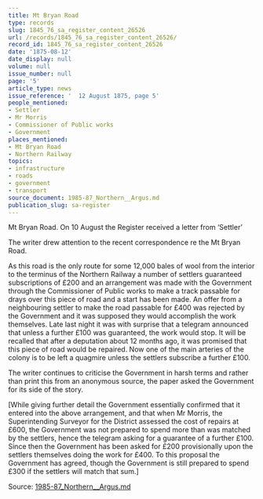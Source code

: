 ```yaml
---
title: Mt Bryan Road
type: records
slug: 1845_76_sa_register_content_26526
url: /records/1845_76_sa_register_content_26526/
record_id: 1845_76_sa_register_content_26526
date: '1875-08-12'
date_display: null
volume: null
issue_number: null
page: '5'
article_type: news
issue_reference: '  12 August 1875, page 5'
people_mentioned:
- Settler
- Mr Morris
- Commissioner of Public works
- Government
places_mentioned:
- Mt Bryan Road
- Northern Railway
topics:
- infrastructure
- roads
- government
- transport
source_document: 1985-87_Northern__Argus.md
publication_slug: sa-register
---
```


  Mt Bryan Road.  On 10 August the Register received a letter from ‘Settler’
  
  The writer drew attention to the recent correspondence re the Mt Bryan Road.
  
  As this road is the only route for some 12,000 bales of wool from the interior to the terminus of the Northern Railway a number of settlers guaranteed subscriptions of £200 and an arrangement was made with the Government through the Commissioner of Public works to make a track passable for drays over this piece of road and a start has been made.  An offer from a neighbouring settler to make the road passable for £400 was rejected by the Government and it was supposed they would accomplish the work themselves.  Late last night it was with surprise that a telegram announced that unless a further £100 was guaranteed, the work would stop.  It will be recalled that after a deputation about 12 months ago, it was promised that this piece of road would be repaired.  Now one of the main arteries of the colony is to be left a quagmire unless the settlers subscribe a further £100.
  
  The writer continues to criticise the Government in harsh terms and rather than print this from an anonymous source, the paper asked the Government for its side of the story.
  
  [While giving further detail the Government essentially confirmed that it entered into the above arrangement, and that when Mr Morris, the Superintending Surveyor for the District assessed the cost of repairs at £600, the Government was not prepared to spend more than was matched by the settlers, hence the telegram asking for a guarantee of a further £100.  Since then the Government has been asked for £200 provisionally upon the settlers themselves doing the work for £400.  To this proposal the Government has agreed, though the Government is still prepared to spend £300 if the settlers will match that sum.]

Source: [1985-87_Northern__Argus.md](/downloads/markdown/1985-87_Northern__Argus.md)
